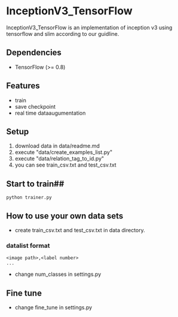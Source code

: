 # InceptionV3_TensorFlow #
InceptionV3_TensorFlow is an implementation of inception v3 using tensorflow and slim according to our guidline.


## Dependencies ##
- TensorFlow (>= 0.8)


## Features ##
- train
- save checkpoint
- real time dataaugumentation


## Setup ##
1. download data in data/readme.md
2. execute "data/create_examples_list.py"
3. execute "data/relation_tag_to_id.py"
4. you can see train_csv.txt and test_csv.txt

## Start to train##
```
python trainer.py
```


## How to use your own data sets ##
- create train_csv.txt and test_csv.txt in data directory.
### datalist format ###  

```
<image path>,<label number>  
...
```
- change num_classes in settings.py

## Fine tune ##
- change fine_tune in settings.py

